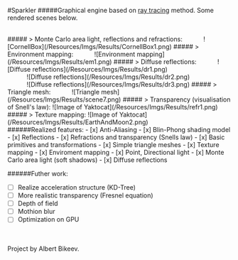 #Sparkler
#####Graphical engine based on [ray tracing](https://en.wikipedia.org/wiki/Ray_tracing_(graphics)) method. Some rendered scenes below.
 
<br>
##### > Monte Carlo area light, reflections and refractions:
&nbsp;&nbsp;&nbsp;&nbsp;&nbsp;&nbsp;&nbsp;&nbsp;&nbsp;&nbsp;&nbsp;![CornellBox](/Resources/Imgs/Results/CornellBox1.png) 
##### > Environment mapping:
&nbsp;&nbsp;&nbsp;&nbsp;&nbsp;&nbsp;&nbsp;&nbsp;&nbsp;&nbsp;&nbsp;![Environment mapping](/Resources/Imgs/Results/em1.png)
##### > Diffuse reflections:
&nbsp;&nbsp;&nbsp;&nbsp;&nbsp;&nbsp;&nbsp;&nbsp;&nbsp;&nbsp;&nbsp;![Diffuse reflections](/Resources/Imgs/Results/dr1.png) <br>
&nbsp;&nbsp;&nbsp;&nbsp;&nbsp;&nbsp;&nbsp;&nbsp;&nbsp;&nbsp;&nbsp;![Diffuse reflections](/Resources/Imgs/Results/dr2.png) <br>
&nbsp;&nbsp;&nbsp;&nbsp;&nbsp;&nbsp;&nbsp;&nbsp;&nbsp;&nbsp;&nbsp;![Diffuse reflections](/Resources/Imgs/Results/dr3.png)
##### > Triangle mesh:
&nbsp;&nbsp;&nbsp;&nbsp;&nbsp;&nbsp;&nbsp;&nbsp;&nbsp;&nbsp;&nbsp;![Triangle mesh](/Resources/Imgs/Results/scene7.png)
##### > Transparency (visualisation of Snell's law):
![Image of Yaktocat](/Resources/Imgs/Results/refr1.png)
##### > Texture mapping:
![Image of Yaktocat](/Resources/Imgs/Results/EarthAndMoon2.png)

<br>
######Realized features:
- [x] Anti-Aliasing
- [x] Blin-Phong shading model
- [x] Reflections
- [x] Refractions and transparency (Snells law)
- [x] Basic primitives and transformations
- [x] Simple triangle meshes
- [x] Texture mapping
- [x] Enviroment mapping
- [x] Point, Directional light
- [x] Monte Carlo area light (soft shadows)
- [x] Diffuse reflections

######Futher work:

- [ ] Realize acceleration structure (KD-Tree)
- [ ] More realistic transparency (Fresnel equation)
- [ ] Depth of field
- [ ] Mothion blur
- [ ] Optimization on GPU

<br><br>
Project by Albert Bikeev.
